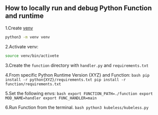 ## How to locally run and debug Python Function and runtime

1.Create [venv](https://docs.python.org/3/library/venv.html)
```bash
python3 -m venv venv 
```

2.Activate venv:
  ```bash
  source venv/bin/activete
  ```
3.Create the `function` directory with `handler.py` and `requirements.txt`

4.From specific Python Runtime Version {XYZ} and Function:
    ```bash
    pip install -r python{XYZ}/requirements.txt
    pip install -r function/requirements.txt
    ```

5.Set the following envs:
    ```bash
    export FUNCTION_PATH=./function
    export MOD_NAME=handler
    export FUNC_HANDLER=main
    ```

6.Run Function from the terminal.
    ```bash
    python3 kubeless/kubeless.py
    ```

